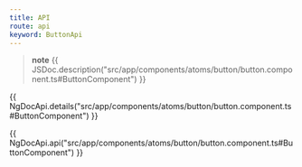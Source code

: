 ```yaml
---
title: API
route: api
keyword: ButtonApi
---
```

> **note**
> {{ JSDoc.description("src/app/components/atoms/button/button.component.ts#ButtonComponent") }}

{{ NgDocApi.details("src/app/components/atoms/button/button.component.ts#ButtonComponent") }}

{{ NgDocApi.api("src/app/components/atoms/button/button.component.ts#ButtonComponent") }}

